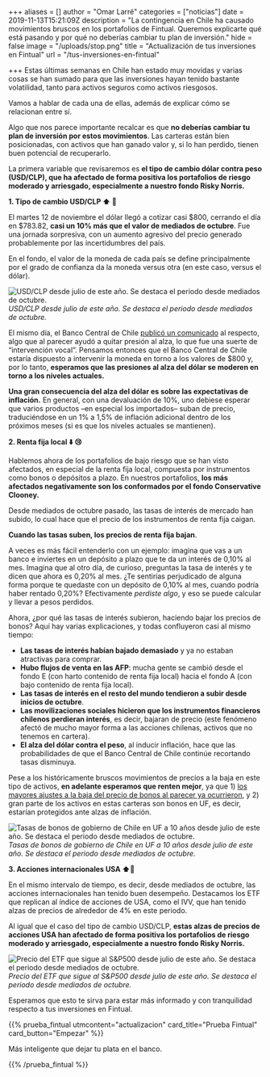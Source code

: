 +++
aliases = []
author = "Omar Larré"
categories = ["noticias"]
date = 2019-11-13T15:21:09Z
description = "La contingencia en Chile ha causado movimientos bruscos en los portafolios de Fintual. Queremos explicarte qué está pasando y por qué no deberías cambiar tu plan de inversión."
hide = false
image = "/uploads/stop.png"
title = "Actualización de tus inversiones en Fintual"
url = "/tus-inversiones-en-fintual"

+++
Estas últimas semanas en Chile han estado muy movidas y varias cosas se han sumado para que las inversiones hayan tenido bastante volatilidad, tanto para activos seguros como activos riesgosos.

Vamos a hablar de cada una de ellas, además de explicar cómo se relacionan entre sí.

Algo que nos parece importante recalcar es que **no deberías cambiar tu plan de inversión por estos movimientos**. Las carteras están bien posicionadas, con activos que han ganado valor y, si lo han perdido, tienen buen potencial de recuperarlo.

La primera variable que revisaremos es **el tipo de cambio dólar contra peso (USD/CLP), que ha afectado de forma positiva los portafolios de riesgo moderado y arriesgado, especialmente a nuestro fondo Risky Norris.**

**1. Tipo de cambio USD/CLP ⬆️ 🙂**

El martes 12 de noviembre el dólar llegó a cotizar casi $800, cerrando el día en $783.82, **casi un 10% más que el valor de mediados de octubre**. Fue una jornada sorpresiva, con un aumento agresivo del precio generado probablemente por las incertidumbres del país.

En el fondo, el valor de la moneda de cada país se define principalmente por el grado de confianza da la moneda versus otra (en este caso, versus el dólar).

![USD/CLP desde julio de este año. Se destaca el periodo desde mediados de octubre.](/uploads/USDCLP.png)_USD/CLP desde julio de este año. Se destaca el periodo desde mediados de octubre._

El mismo día, el Banco Central de Chile [publicó un comunicado](https://www.bcentral.cl/documents/20143/31863/npr12112019.pdf/89aa51b4-9444-f21c-2f06-4b2303b3cb84?t=1573572881547) al respecto, algo que al parecer ayudó a quitar presión al alza, lo que fue una suerte de “intervención vocal”. Pensamos entonces que el Banco Central de Chile estaría dispuesto a intervenir la moneda en torno a los valores de $800 y, por lo tanto, **esperamos que las presiones al alza del dólar se moderen en torno a los niveles actuales.**

**Una gran consecuencia del alza del dólar es sobre las expectativas de inflación.** En general, con una devaluación de 10%, uno debiese esperar que varios productos –en especial los importados– suban de precio, traduciéndose en un 1% a 1,5% de inflación adicional dentro de los próximos meses (si es que los niveles actuales se mantienen).

**2. Renta fija local ⬇️ 😢**

Hablemos ahora de los portafolios de bajo riesgo que se han visto afectados, en especial de la renta fija local, compuesta por instrumentos como bonos o depósitos a plazo. En nuestros portafolios, **los más afectados negativamente son los conformados por el fondo Conservative Clooney.**

Desde mediados de octubre pasado, las tasas de interés de mercado han subido, lo cual hace que el precio de los instrumentos de renta fija caigan.

**Cuando las tasas suben, los precios de renta fija bajan**.

A veces es más fácil entenderlo con un ejemplo: imagina que vas a un banco e inviertes en un depósito a plazo que te da un interés de 0,10% al mes. Imagina que al otro día, de curioso, preguntas la tasa de interés y te dicen que ahora es 0,20% al mes. ¿Te sentirías perjudicado de alguna forma porque te quedaste con un depósito de 0,10% al mes, cuando podría haber rentado 0,20%? Efectivamente _perdiste algo_, y eso se puede calcular y llevar a pesos perdidos.

Ahora, ¿por qué las tasas de interés subieron, haciendo bajar los precios de bonos? Aquí hay varias explicaciones, y todas confluyeron casi al mismo tiempo:

* **Las tasas de interés habían bajado demasiado** y ya no estaban atractivas para comprar.
* **Hubo flujos de venta en las AFP**: mucha gente se cambió desde el fondo E (con harto contenido de renta fija local) hacia el fondo A (con bajo contenido de renta fija local).
* **Las tasas de interés en el resto del mundo tendieron a subir desde inicios de octubre**.
* **Las movilizaciones sociales hicieron que los instrumentos financieros chilenos perdieran interés**, es decir, bajaran de precio (este fenómeno afectó de mucho mayor forma a las acciones chilenas, activos que no tenemos en cartera).
* **El alza del dólar contra el peso**, al inducir inflación, hace que las probabilidades de que el Banco Central de Chile continúe recortando tasas disminuya.

Pese a los históricamente bruscos movimientos de precios a la baja en este tipo de activos, **en adelante esperamos que renten mejor**, ya que 1) [los mayores ajustes a la baja del precio de bonos al parecer ya ocurrieron](http://www.elmercurio.com/inversiones/noticias/analisis/2019/11/11/las-razones-para-mantenerse-en-fondos-mutuos-de-renta-fija-local.aspx), y 2) gran parte de los activos en estas carteras son bonos en UF, es decir, estarían protegidos ante alzas de inflación.

![Tasas de bonos de gobierno de Chile en UF a 10 años desde julio de este año. Se destaca el periodo desde mediados de octubre.](/uploads/BCU.png)_Tasas de bonos de gobierno de Chile en UF a 10 años desde julio de este año. Se destaca el periodo desde mediados de octubre._

**3. Acciones internacionales USA ⬆️**🙂

En el mismo intervalo de tiempo, es decir, desde mediados de octubre, las acciones internacionales han tenido buen desempeño. Destacamos los ETF que replican al índice de acciones de USA, como el IVV, que han tenido alzas de precios de alrededor de 4% en este periodo.

Al igual que el caso del tipo de cambio USD/CLP, **estas alzas de precios de acciones USA han afectado de forma positiva los portafolios de riesgo moderado y arriesgado, especialmente a nuestro fondo Risky Norris.**

![Precio del ETF que sigue al S&P500 desde julio de este año. Se destaca el periodo desde mediados de octubre.](/uploads/IVV.png)_Precio del ETF que sigue al S&P500 desde julio de este año. Se destaca el periodo desde mediados de octubre._

Esperamos que esto te sirva para estar más informado y con tranquilidad respecto a tus inversiones en Fintual.

{{% prueba_fintual
utmcontent="actualizacion"
card_title="Prueba Fintual"
card_button="Empezar" %}}

Más inteligente que dejar tu plata en el banco.

{{% /prueba_fintual %}}